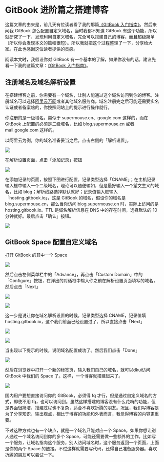# GitBook 进阶篇之搭建博客

这篇文章的由来是，前几天有位读者看了我的那篇[《GitBook 入门指南》](https://blog.supermouse.cn/gitbook-ru-men-zhi-nan)，然后来问我 GitBook 怎么配置自定义域名，当时我都不知道 GitBook 有这个功能，所以就研究了一下，发现利用自定义域名，完全可以搭建自己的博客，而且超级简单（所以你会发现本文的篇幅很短）。所以我就把这个过程整理了一下，分享给大家。在此也感谢这位读者提供的灵感。

阅读本文时，我假设你对 GitBook 有一个基本的了解，如果你没有的话，建议先看一下我的这篇文章：[《GitBook 入门指南》](https://blog.supermouse.cn/gitbook-ru-men-zhi-nan)。

## 注册域名及域名解析设置

在搭建博客之前，你需要有一个域名，让别人能通过这个域名访问到你的博客。注册域名可以选择[阿里云万网](https://wanwang.aliyun.com/?spm=5176.19720258.J_8058803260.44.7c6a2c4a354tVs)或者其他域名服务商。域名注册完之后可能还需要实名认证或者备案啥的，你按照网站上的提示进行操作就行。

你注册的是一级域名，类似于 supermouse.cn、google.com 这样的，而在 GitBook 上配置的必须是二级域名，比如 blog.supermouse.cn 或者 mail.google.com 这样的。

以阿里云为例，你的域名准备妥当之后，点击右侧的「解析设置」。

![](https://tva1.sinaimg.cn/large/008eGmZEly1gnigql4373j31b205sgmg.jpg)

在解析设置页面，点击「添加记录」按钮

![](https://tva1.sinaimg.cn/large/008eGmZEly1gnigqma0zuj31w80q2tee.jpg)

在添加记录的页面，按照下图进行配置，记录类型选择「CNAME」；在主机记录输入框中输入一个二级域名，理论可以随便输如，但是最好输入一个望文生义的域名，比如 blog；解析线路选择默认就好；记录值输入框输入「hosting.gitbook.io」，这是 GitBook 的域名，假设你的域名是 blog.supermouse.cn，那么当你访问 blog.supermouse.cn 时，实际上访问的是 hosting.gitbook.io。TTL 是域名解析信息在 DNS 中的存在时间，选择默认的 10 分钟就好。最后点击「确认」按钮。

![](https://tva1.sinaimg.cn/large/008eGmZEly1gnigql8uzvj30lj0qt0tx.jpg)

## GitBook Space 配置自定义域名

打开 GitBook 的其中一个 Space

![](https://tva1.sinaimg.cn/large/008eGmZEly1gnigqoh8dkj324a0u0tcs.jpg)

然后点击左侧菜单栏中的「Advance」，再点击「Custom Domain」中的「Configure」按钮，在弹出的对话框中输入你之前在解析设置页面填写的域名，然后点击「Next」

![](https://tva1.sinaimg.cn/large/008eGmZEly1gnigqnsmqqj30po0sytac.jpg)

![](https://tva1.sinaimg.cn/large/008eGmZEly1gnigqlhbjuj30xe0kigmx.jpg)

这一步是说让你在域名解析设置的时候，记录类型选择 CNAME，记录值填 hosting.gitbook.io，这个我们前面已经设置过了，所以直接点击「Next」

![](https://tva1.sinaimg.cn/large/008eGmZEly1gnigqndndyj30xc0j6t9t.jpg)

![](https://tva1.sinaimg.cn/large/008eGmZEly1gnigqovfqtj30xa0ha0tj.jpg)

当出现以下提示的时候，说明域名配置成功了。然后我们点击「Done」

![](https://tva1.sinaimg.cn/large/008eGmZEly1gnigwh5adgj30xa0h8q3x.jpg)

然后在浏览器中打开一个新的标签页，输入我们自己的域名，就可以dkui访问 GitBook 中我们的 Space 了。这样，一个博客就搭建起来了。

![](https://tva1.sinaimg.cn/large/008eGmZEly1gnigqq7kp7j31eo0u043i.jpg)

国内用户要想直接访问你的 GitBook，必须得 fq 才行，但是通过自定义域名的方式，即使不用 fq，也可以访问到。虽然这样搭建的博客没有什么花哨的功能，但是界面很简洁，搭建过程也不复杂，适合不喜欢折腾的朋友。况且，我们写博客是为了分享知识，输出观点，相比于博客的功能和外表而言，我觉得博客的内容更重要。

不过这种方式也有一个缺点，就是一个域名只能对应一个 Space，如果你想让别人通过一个域名访问到你的多个 Space，可能还需要做一些额外的工作。比如写一个服务，让域名指向这个服务，别人访问域名时，这个服务返回一个页面，上面是你的两个 Space 的链接。不过这样就需要写代码，还得自己准备服务器。喜欢折腾的朋友可以尝试一下。

